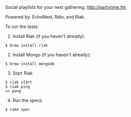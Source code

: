 Social playlists for your next gathering.
http://partytime.fm

Powered by: EchoNest, Rdio, and Riak.

To run the tests:

1. Install Riak (if you haven't already):
```
$ brew install riak
```

2. Install Mongo (if you haven't already):
```
$ brew install mongodb
```

3. Start Riak
```
$ riak start
$ riak ping
=> pong
```

4. Run the specs
```
$ rake spec
```